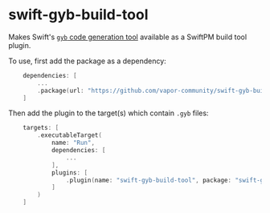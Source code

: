 # swift-gyb-build-tool

Makes Swift's [`gyb` code generation tool](https://github.com/apple/swift/blob/main/utils/gyb.py) available as a SwiftPM build tool plugin.

To use, first add the package as a dependency:

```swift
    dependencies: [
        ...
        .package(url: "https://github.com/vapor-community/swift-gyb-build-tool.git", from: "0.0.1"),
    ]
```

Then add the plugin to the target(s) which contain `.gyb` files:

```swift
    targets: [
        .executableTarget(
            name: "Run",
            dependencies: [
                ...
            ],
            plugins: [
                .plugin(name: "swift-gyb-build-tool", package: "swift-gyb-build-tool"),
            ]
        )
    ]
```
